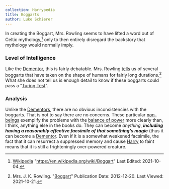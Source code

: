 ```yaml
---
collection: Harrypedia
title: Boggarts
author: Luke Schierer
---
```


In creating the Boggart, Mrs. Rowling seems to have lifted a word out of Celtic
mythology,[^211021-10] only to then entirely disregard the backstory that
mythology would normally imply.

### Level of Intelligence

Like the [Dementor](../dementor/), this is fairly debatable. Mrs.
Rowling [tells][] us of several boggarts that have taken on the shape of humans
for fairly long durations.[^211021-11] What she does not tell us is enough
detail to know if these boggarts could pass a "[Turing Test]".

[Turing Test]: https://en.wikipedia.org/wiki/Turing_Test

### Analysis

Unlike the [Dementors](../dementor), there are no obvious inconsistencies
with the boggarts. That is not to say there are no concerns. These
particular [non-beings](../) exemplify the problems with the [balance of
power](../../balance) more clearly than, I think, anything else in the books
do. They can become _anything_, **_including having a reasonably effective
facsimile of that something's magic_** (thus it can become a
[Dementor](../dementor). Even if it is a somewhat weakened facsimile,
the fact that it can resurrect a suppressed memory and cause [Harry] to
faint means that it is still a frighteningly over-powered creature.

[Harry]: ../../people/Potter/Harry_James/
[tells]: https://www.rowlingindex.org/work/pmbog/

[^211021-11]:
    Mrs. J. K. Rowling.
    "[Boggart](https://www.rowlingindex.org/work/pmbog/)"
    Publication Date: 2012-12-20. Last Viewed: 2021-10-21.

[^211021-10]:
    [Wikipedia](https://en.wikipedia.org/)
    "https://en.wikipedia.org/wiki/Boggart" Last Edited: 2021-10-04.
